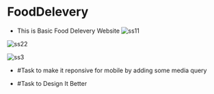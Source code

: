 # FoodDelevery
- This is Basic Food Delevery Website
![ss11](https://user-images.githubusercontent.com/91106662/195936160-3973356c-ebe2-4a2d-a98b-c9b2630243b8.jpg)

![ss22](https://user-images.githubusercontent.com/91106662/195936760-f403e6c7-d12a-4e4a-9bc6-61d2d42cb0aa.jpg)


![ss3](https://user-images.githubusercontent.com/91106662/195936868-02544a5b-5d9b-42e6-93a2-7bf90a1aaaf5.jpg)



- #Task to make it reponsive  for mobile by adding some  media query

- #Task to Design It Better 

